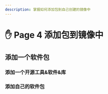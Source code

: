 ```yaml
---
description: 掌握如何添加包到自己创建的镜像中
---
```


# ✋ Page 4 添加包到镜像中

## 添加一个软件包

### 添加一个开源工具&软件&库

### 添加自己的软件包
